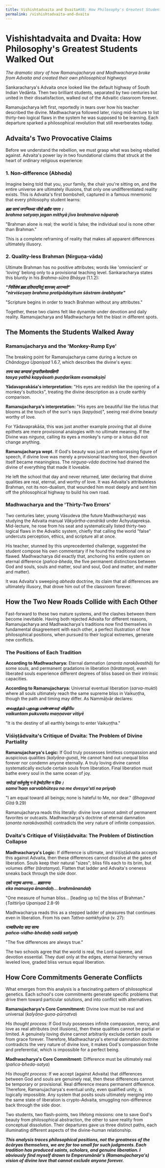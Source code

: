 ```yaml
---
title: Vishishtadvaita and Dvaita#58; How Philosophy's Greatest Students Walked Out
permalink: /vishishtadvaita-and-dvaita
---
```


# Vishishtadvaita and Dvaita: How Philosophy's Greatest Students Walked Out

_The dramatic story of how Ramanujacharya and Madhwacharya broke from Advaita and created their own philosophical highways_

Sankaracharya's Advaita once looked like the default highway of South Indian Vedānta. Then two brilliant students, separated by two centuries but united in their dissatisfaction, walked out of the Advaitic classroom forever.

Ramanujacharya left first, reportedly in tears over how his teacher described the divine. Madhwacharya followed later, rising mid-lecture to list thirty-two logical flaws in the system he was supposed to be learning. Each departure sparked a philosophical revolution that still reverberates today.

## Advaita's Two Provocative Claims

Before we understand the rebellion, we must grasp what was being rebelled against. Advaita's power lay in two foundational claims that struck at the heart of ordinary religious experience:

### 1\. Non-difference (Abheda)

Imagine being told that you, your family, the chair you're sitting on, and the entire universe are ultimately illusions, that only one undifferentiated reality exists. This is Advaita's first bombshell, captured in a famous mnemonic that every philosophy student learns:

**_ब्रह्म सत्यं जगन्मिथ्या जीवो ब्रह्मैव नापरः।_**  
**_brahma satyaṃ jagan mithyā jīvo brahmaiva nāparaḥ_**

"Brahman alone is real; the world is false; the individual soul is none other than Brahman."

This is a complete reframing of reality that makes all apparent differences ultimately illusory.

### 2\. Quality-less Brahman (Nirguṇa-vāda)

Ultimate Brahman has no positive attributes; words like 'omniscient' or 'loving' belong only to a provisional teaching level. Sankaracharya states this bluntly in his _Brahma-sūtra Bhāṣya_ (1.1.2):

**_"निर्विशेषं ब्रह्म प्रतिपादयितुं शास्त्रम् आरभ्यते"_**  
**_"nirviśeṣaṃ brahma pratipādayitum śāstram ārabhyate"_**

"Scripture begins in order to teach Brahman without any attributes."

Together, these two claims felt like dynamite under devotion and daily reality. Ramanujacharya and Madhwacharya felt the blast in different spots.

## The Moments the Students Walked Away

### Ramanujacharya and the 'Monkey-Rump Eye'

The breaking point for Ramanujacharya came during a lecture on _Chāndogya Upaniṣad_ 1.6.7, which describes the divine's eyes:

**_तस्य यथा कप्यासं पुण्डरीकमेवमक्षिणी_**  
**_tasya yathā kapyāsaṁ puṇḍarīkam evamakṣiṇī_**

**Yādavaprakāśa's interpretation:** "His eyes are reddish like the opening of a monkey's buttocks", treating the divine description as a crude earthly comparison.

**Ramanujacharya's interpretation:** "His eyes are beautiful like the lotus that blooms at the touch of the sun's rays (_kapyāsa_)", seeing real divine beauty worthy of love.

For Yādavaprakāśa, this was just another example proving that all divine epithets are mere provisional analogies with no ultimate meaning. If the Divine was _nirguṇa_, calling its eyes a monkey's rump or a lotus did not change anything.

**Ramanujacharya wept.** If God's beauty was just an embarrassing figure of speech, if divine love was merely a provisional teaching tool, then devotion itself became meaningless. The _nirguṇa-vāda_ doctrine had drained the divine of everything that made it loveable.

He left the school that day and never returned, later declaring that divine qualities are real, eternal, and worthy of love. It was Advaita's attributeless Brahman, not its non-dualism, that wounded him most deeply and sent him off the philosophical highway to build his own road.

### Madhwacharya and the 'Thirty-Two Errors'

Two centuries later, young Vāsudeva (the future Madhwacharya) was studying the Advaita manual _Vākyārtha-candrikā_ under Āchyutaprekṣa. Mid-lecture, he rose from his seat and systematically listed thirty-two logical flaws in the Advaitic system, chiefly that calling the world "false" undercuts perception, ethics, and scripture all at once.

His teacher, stunned by this unprecedented challenge, suggested the student compose his own commentary if he found the traditional one so flawed. Madhwacharya did exactly that, anchoring his entire system on eternal difference (_pañca-bheda_, the five permanent distinctions between God and souls, souls and matter, soul and soul, God and matter, and matter and matter).

It was Advaita's sweeping _abheda_ doctrine, its claim that all differences are ultimately illusory, that drove him out of the classroom forever.

## How the Two New Roads Collide with Each Other

Fast-forward to these two mature systems, and the clashes between them become inevitable. Having both rejected Advaita for different reasons, Ramanujacharya and Madhwacharya's traditions now find themselves in fundamental disagreement with each other, a perfect illustration of how philosophical positions, when pursued to their logical extremes, generate new conflicts.

### The Positions of Each Tradition

**According to Madhwacharya:** Eternal damnation (_ananta narakāvasthā_) for some souls, and permanent gradations in liberation (_tāratamya_), even liberated souls experience different degrees of bliss based on their intrinsic capacities.

**According to Ramanujacharya:** Universal eventual liberation (_sarva-mukti_) where all souls ultimately reach the same supreme bliss in Vaikuṇṭha, though the path and timing may differ. As Nammāḻvār declares:

**_வைகுந்தம் புகுவது மண்ணவர் விதியே_**  
**_vaikuntam pukuvatu maṇṇavar vitiyē_**

"It is the destiny of all earthly beings to enter Vaikuṇṭha."

### Viśiṣṭādvaita's Critique of Dvaita: The Problem of Divine Partiality

**Ramanujacharya's Logic:** If God truly possesses limitless compassion and auspicious qualities (_kalyāṇa-guṇa_), He cannot hand out unequal bliss forever nor condemn anyone eternally. A truly loving divine cannot systematically exclude certain souls from liberation. Final liberation must bathe every soul in the same ocean of joy.

**_समोऽहं सर्वभूतेषु न मे द्वेष्योऽस्ति न प्रियः।_**  
**_samo'haṃ sarvabhūteṣu na me dveṣyo'sti na priyaḥ_**

"I am equal toward all beings; none is hateful to Me, nor dear." (_Bhagavad Gītā_ 9.29)

Ramanujacharya reads this literally: divine love cannot admit of permanent favorites or outcasts. Madhwacharya's doctrine of eternal damnation (_ananta narakāvasthā_) contradicts the very nature of infinite compassion.

### Dvaita's Critique of Viśiṣṭādvaita: The Problem of Distinction Collapse

**Madhwacharya's Logic:** If difference is ultimate, and Viśiṣṭādvaita accepts this against Advaita, then these differences cannot dissolve at the gates of liberation. Souls keep their natural "sizes"; bliss fills each to its brim, but volumes differ (_tāratamya_). Flatten that ladder and Advaita's oneness sneaks back through the side door.

**_एको मनुष्य आनन्दः... ब्रह्मानन्दः_**  
**_eko manuṣya ānandaḥ... brahmānandaḥ_**

"One measure of human bliss... \[leading up to\] the bliss of Brahman." (_Taittirīya Upaniṣad_ 2.8-9)

Madhwacharya reads this as a stepped ladder of pleasures that continues even in liberation. From his own _Tattva-saṁkhyāna_ (v. 27):

**_पञ्चविधभेदः सदा सत्यः_**  
**_pañca-vidha-bhedaḥ sadā satyaḥ_**

"The five differences are always true."

The two schools agree that the world is real, the Lord supreme, and devotion essential. They duel only at the edges, eternal hierarchy versus leveled love, graded bliss versus equal liberation.

## How Core Commitments Generate Conflicts

What emerges from this analysis is a fascinating pattern of philosophical genetics. Each school's core commitments generate specific problems that drive them toward particular solutions, and into conflict with alternatives.

**Ramanujacharya's Core Commitment:** Divine love must be real and universal (_kalyāṇa-guṇa-pūrṇatva_)

_His thought process:_ If God truly possesses infinite compassion, mercy, and love as real attributes (not illusions), then these qualities cannot be partial or limited. A genuinely loving divine cannot arbitrarily exclude certain souls from grace forever. Therefore, Madhwacharya's eternal damnation doctrine contradicts the very nature of divine love, it makes God's compassion finite and preferential, which is impossible for a perfect being.

**Madhwacharya's Core Commitment:** Difference must be ultimately real (_pañca-bheda-satya_)

_His thought process:_ If we accept (against Advaita) that differences between God and souls are genuinely real, then these differences cannot be temporary or provisional. Real difference means permanent difference. Therefore, Ramanujacharya's eventual unity, even qualified unity, is logically impossible. Any system that posits souls ultimately merging into the same state of liberation is crypto-Advaita, smuggling non-difference back through the side door.

Two students, two flash-points, two lifelong missions: one to save God's beauty from philosophical abstraction, the other to save reality from conceptual dissolution. Their departures gave us three distinct paths, each illuminating different aspects of the divine-human relationship.

**_This analysis traces philosophical positions, not the greatness of the ācāryas themselves, we are far too small for such judgments. Each tradition has produced saints, scholars, and genuine liberation. I obviously find myself drawn to Emperumānār's (Ramanujacharya's) vision of divine love that cannot exclude anyone forever._**
